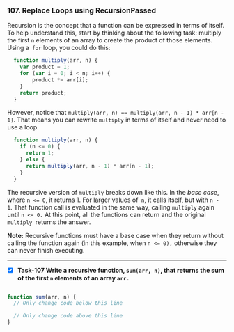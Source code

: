 ### 107. Replace Loops using RecursionPassed
Recursion is the concept that a function can be expressed in terms of itself. To help understand this, start by thinking about the following task: multiply the first `n` elements of an array to create the product of those elements. Using a` for` loop, you could do this:
```js
  function multiply(arr, n) {
    var product = 1;
    for (var i = 0; i < n; i++) {
        product *= arr[i];
    }
    return product;
  }
  ```
However, notice that `multiply(arr, n) == multiply(arr, n - 1) * arr[n - 1]`. That means you can rewrite `multiply` in terms of itself and never need to use a loop.
```js
  function multiply(arr, n) {
    if (n <= 0) {
      return 1;
    } else {
      return multiply(arr, n - 1) * arr[n - 1];
    }
  }
  ```
  The recursive version of `multiply` breaks down like this. In the *base case*, where `n <= 0`, it returns 1. For larger values of` n`, it calls itself, but with `n - 1`. That function call is evaluated in the same way, calling `multiply` again until `n <= 0.` At this point, all the functions can return and the original `multiply `returns the answer.

**Note:** Recursive functions must have a base case when they return without calling the function again (in this example, when `n <= 0),` otherwise they can never finish executing.
*****************************************
- [x] **Task-107 Write a recursive function, `sum(arr, n)`, that returns the sum of the first `n` elements of an array `arr.`**

```js

function sum(arr, n) {
  // Only change code below this line

  // Only change code above this line
}